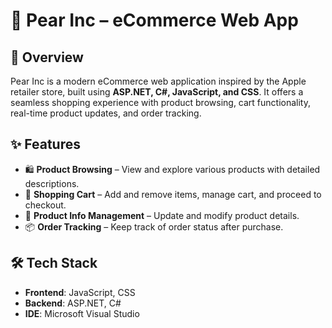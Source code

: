 # 🍐 Pear Inc – eCommerce Web App  

## 📌 Overview
Pear Inc is a modern eCommerce web application inspired by the Apple retailer store, built using **ASP.NET, C#, JavaScript, and CSS**. It offers a seamless shopping experience with product browsing, cart functionality, real-time product updates, and order tracking.  

## ✨ Features  
- 🛍 **Product Browsing** – View and explore various products with detailed descriptions.  
- 🛒 **Shopping Cart** – Add and remove items, manage cart, and proceed to checkout.  
- 🔄 **Product Info Management** – Update and modify product details.  
- 📦 **Order Tracking** – Keep track of order status after purchase.  

## 🛠️ Tech Stack  
- **Frontend**: JavaScript, CSS  
- **Backend**: ASP.NET, C#  
- **IDE**: Microsoft Visual Studio  
